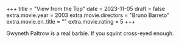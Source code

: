 +++
title = "View from the Top"
date = 2023-11-05
draft = false
extra.movie.year = 2003
extra.movie.directors = "Bruno Barreto"
extra.movie.en_title = ""
extra.movie.rating = 5
+++

Gwyneth Paltrow is a real barbie. If you squint cross-eyed enough.<!-- more -->